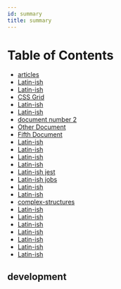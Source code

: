 ```yaml
---
id: summary
title: summary
---
```


Table of Contents
=================

* [articles](best-practices/articles.md)
* [Latin-ish](create-npm-module/article.md)
* [Latin-ish](css/css.md)
 * [CSS Grid](css-grid/grid.md)
 * [Latin-ish](design/articles.md)
 * [Latin-ish](doc1.md)
 * [document number 2](doc2.md)
 * [Other Document](exampledoc4.md)
 * [Fifth Document](exampledoc5.md)
 * [Latin-ish](flexbox/flexbox.md)
 * [Latin-ish](git/git.md)
 * [Latin-ish](github/cool-github-repositories.md)
 * [Latin-ish](graphql/graphqh.md)
 * [Latin-ish jest](jest/articles.md)
 * [Latin-ish jobs](jobs/articles.md)
 * [Latin-ish](jobs/internships.md)
 * [Latin-ish](js/articles.md)
 * [complex-structures](js/complex-structures.md)
 * [Latin-ish](machine-learning/articles.md)
 * [Latin-ish](open-source/articles.md)
 * [Latin-ish](product-hunt/launch-producthunt.md)
 * [Latin-ish](project-structure/article.md)
 * [Latin-ish](react/articles.md)
 * [Latin-ish](react/styling.md)
 * [Latin-ish](stories/articles.md)
 <!--

future sections:

* Stories to read
* Publishing your module at npm
* Design
* Jobs/Internships

* React
- React Children
- React best practices
- React project structure
- Styled components

* JS
* Cool Github repositories
* Open Source
Machine Learning
CSS
CSS Grid
Flexbox
Git
GraphQL


 * [react](#react)
 * [React Book](#book)
 * [React Styling](#styling)
 * [JS](#js)
 * [CORB / CORS setup nodejs + react](#xxx)
 * [cool github repositories](#cool-github-repositories)
 * [Open Source](#oss)
 * [ML](#ml)
 * [CSS](#css)
 * [CSS Grid](#css-grid)
 * [Stories](#stories)

 -->


 

## development
